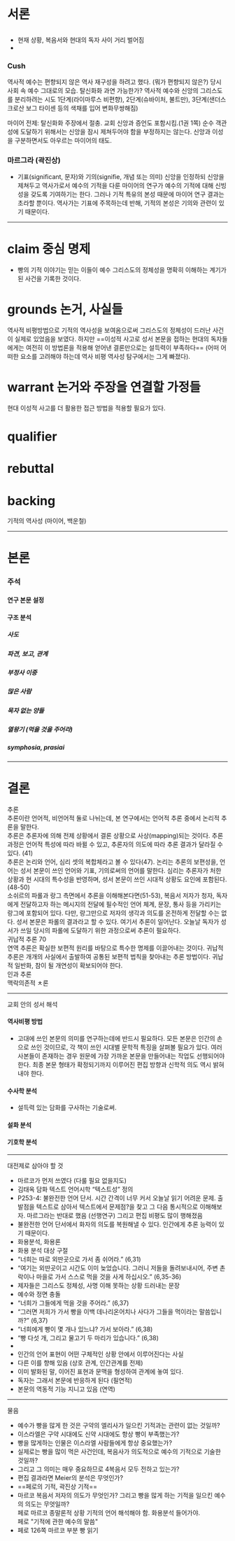 # 서론
## 
- 현재 상황, 복음서와 현대의 독자 사이 거리 벌어짐
- 


### Cush
역사적 예수는 편향되지 않은 역사 재구성을 하려고 했다. (뭐가 편향되지 않은?)
당시 사회 속 예수 그대로의 모습. 탈신화화
과연 가능한가? 역사적 예수와 신앙의 그리스도를 분리하려는 시도
1단계(라이마루스 비편향), 2단계(슈바이처, 불트만), 3단계(샌더스 크로산 보그 타이센 등의 색채를 입어 변화무쌍해짐)

마이어 전제: 탈신화화 주장에서 절충. 교회 신앙과 증언도 포함시킴.(1권 1쪽)
순수 객관성에 도달하기 위해서는 신앙을 잠시 제쳐두어야 함을 부정하지는 않는다.
신앙과 이성을 구분하면서도 아우르는 마이어의 태도.



### 마르그라 (곽진상)
- 기표(significant, 문자)와 기의(signifie, 개념 또는 의미)
신앙을 인정하되 신앙을 제쳐두고 역사가로서 예수의 기적을 다룬 마이어의 연구가 예수의 기적에 대해 신빙성을 갖도록 기여하기는 한다. 그러나 기적 특유의 본성 때문에 마이어 연구 결과는 초라할 뿐이다. 역사가는 기표에 주목하는데 반해, 기적의 본성은 기의와 관련이 있기 때문이다.



----

# claim 중심 명제
- 빵의 기적 이야기는 믿는 이들이 예수 그리스도의 정체성을 명확히 이해하는 계기가 된 사건을 기록한 것이다.
# grounds 논거, 사실들
역사적 비평방법으로 기적의 역사성을 보여옴으로써 그리스도의 정체성이 드러난 사건이 실제로 있었음을 보였다. 하지만 ==이성적 사고로 성서 본문을 접하는 현대의 독자들에게는 여전히 이 방법론을 적용해 얻어낸 결론만으로는 설득력이 부족하다== (어떠 어떠한 요소를 고려해야 하는데 역사 비평 역사성 탐구에서는 그게 빠졌다).
# warrant 논거와 주장을 연결할 가정들
현대 이성적 사고를 더 활용한 접근 방법을 적용할 필요가 있다.
# qualifier
# rebuttal
# backing


기적의 역사성 (마이어, 백운철)

----
# 본론

### 주석
#### 연구 본문 설정
#### 구조 분석
##### 사도
##### 파견, 보고, 관계
##### 부정사 이중
##### 많은 사람
##### 목자 없는 양들
##### 열왕기 (먹을 것을 주어라)
##### symphosia, prasiai



----
# 결론





추론  
추론이란 언어적, 비언어적 둘로 나뉘는데, 본 연구에서는 언어적 추론 중에서 논리적 추론을 말한다.  
추론은 추론자에 의해 전제 상황에서 결론 상황으로 사상(mapping)되는 것이다. 추론 과정은 언어적 특성에 따라 바뀔 수 있고, 추론자의 의도에 따라 추론 결과가 달라질 수 있다. (41)  
추론은 논리와 언어, 심리 셋의 복합체라고 볼 수 있다(47). 논리는 추론의 보편성을, 언어는 성서 본문이 쓰인 언어와 기표, 기의로써의 언어를 말한다. 심리는 추론자가 처한 상황과 현 시대의 특수성을 반영하며, 성서 본문이 쓰인 시대적 상황도 요인에 포함된다.(48-50)  
소쉬르의 파롤과 랑그 측면에서 추론을 이해해본다면(51-53), 복음서 저자가 청자, 독자에게 전달하고자 하는 메시지의 전달에 필수적인 언어 체계, 문장, 통사 등을 가리키는 랑그에 포함되어 있다. 다만, 랑그만으로 저자의 생각과 의도를 온전하게 전달할 수는 없다. 성서 본문은 파롤의 결과라고 할 수 있다. 여기서 추론이 일어난다. 오늘날 독자가 성서가 쓰일 당시의 파롤에 도달하기 위한 과정으로써 추론이 필요하다.  
귀납적 추론 70  
연역 추론은 확실한 보편적 원리를 바탕으로 특수한 명제를 이끌어내는 것이다. 귀납적 추론은 개개의 사실에서 출발하여 공통된 보편적 법칙을 찾아내는 추론 방법이다. 귀납적 일반화, 참이 될 개연성이 확보되어야 한다.  
인과 추론  
맥락의존적 ㅊ론  
  
  
  
---  
교회 안의 성서 해석  
#### 역사비평 방법  
* 고대에 쓰인 본문의 의미를 연구하는데에 반드시 필요하다. 모든 본문은 인간의 손으로 쓰인 것이므로, 각 책이 쓰인 시대별 문학적 특징을 살펴볼 필요가 있다. 여러 사본들이 존재하는 경우 원문에 가장 가까운 본문을 만들어내는 작업도 선행되어야 한다. 최종 본문 형태가 확정되기까지 이루어진 편집 방향과 신학적 의도 역시 밝혀내야 한다.  
#### 수사학 분석  
* 설득력 있는 담화를 구사하는 기술로써.  
#### 설화 분석  
#### 기호학 분석  
  
  
  
----  
대전제로 삼아야 할 것  
* 마르코가 먼저 쓰였다 (다룰 필요 없을지도)  
* 김태옥 담화 텍스트 언어시학 “텍스트성” 정의  
* P253-4: 불완전한 언어 단서. 시간 간격이 너무 커서 오늘날 읽기 어려운 문제. 출발점을 텍스트로 삼아서 텍스트에서 문제점?을 찾고 그 다음 통시적으로 이해해보자. 마르그라는 반대로 했음 (선행연구) 그리고 편집 비평도 많이 행해졌음  
* 불완전한 언어 단서에서 화자의 의도를 복원해낼 수 있다. 인간에게 추론 능력이 있기 때문이다.  
* 화용분석, 화용론  
* 화용 분석 대상 구절  
* “너희는 따로 외딴곳으로 가서 좀 쉬어라.” (6,31)  
* “여기는 외딴곳이고 시간도 이미 늦었습니다. 그러니 저들을 돌려보내시어, 주변 촌락이나 마을로 가서 스스로 먹을 것을 사게 하십시오.” (6,35-36)  
* 제자들은 그리스도 정체성, 사명 이해 못하는 상황 드러내는 문장  
* 예수와 정면 충돌  
* “너희가 그들에게 먹을 것을 주어라.” (6,37)  
* “그러면 저희가 가서 빵을 이백 데나리온어치나 사다가 그들을 먹이라는 말씀입니까?” (6,37)  
* “너희에게 빵이 몇 개나 있느냐? 가서 보아라.” (6,38)  
* “빵 다섯 개, 그리고 물고기 두 마리가 있습니다.” (6,38)  
*  
* 인간의 언어 표현이 어떤 구체적인 상황 안에서 이루어진다는 사실  
* 다른 이를 향해 있음 (상호 관계, 인간관계를 전제)  
* 이미 발화된 말, 이어진 표현과 문맥을 형성하여 관계에 놓여 있다.  
* 독자는 그래서 본문에 반응하게 된다 (필연적)  
* 본문의 역동적 기능 지니고 있음 (연역)  
  
  
  
----  
물음  
* 예수가 빵을 많게 한 것은 구약의 엘리사가 일으킨 기적과는 관련이 없는 것일까?  
* 이스라엘은 구약 시대에도 신약 시대에도 항상 빵이 부족했는가?  
* 빵을 많게하는 인물은 이스라엘 사람들에게 항상 중요했는가?  
* 실제로는 빵을 많이 먹은 사건인데, 복음사가 의도적으로 예수의 기적으로 기술한 것일까?  
* 그리고 그 의미는 매우 중요하므로 4복음서 모두 전하고 있는가?  
* 편집 결과라면 Meier의 분석은 무엇인가?  
* ==페로의 기적, 곽진상 기적==  
* 마르코 복음서 저자의 의도가 무엇인가? 그리고 빵을 많게 하는 기적을 일으킨 예수의 의도는 무엇일까?  
페로 마르코 종말론적 상황 기적의 언어 해석해야 함. 화용분석 들어가야.  
페로 "기적에 관한 예수의 말씀"  
* 페로 126쪽 마르코 부분 빵 읽기